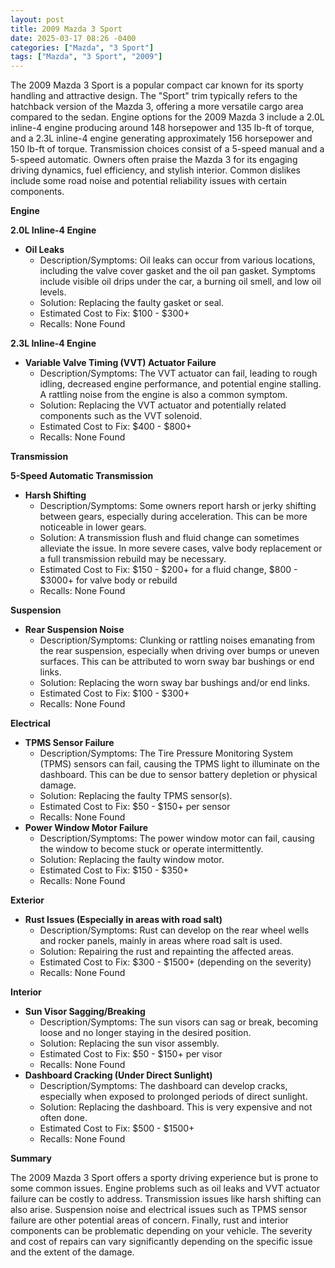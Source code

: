 ```yaml
---
layout: post
title: 2009 Mazda 3 Sport
date: 2025-03-17 08:26 -0400
categories: ["Mazda", "3 Sport"]
tags: ["Mazda", "3 Sport", "2009"]
---
```

The 2009 Mazda 3 Sport is a popular compact car known for its sporty handling and attractive design. The "Sport" trim typically refers to the hatchback version of the Mazda 3, offering a more versatile cargo area compared to the sedan. Engine options for the 2009 Mazda 3 include a 2.0L inline-4 engine producing around 148 horsepower and 135 lb-ft of torque, and a 2.3L inline-4 engine generating approximately 156 horsepower and 150 lb-ft of torque. Transmission choices consist of a 5-speed manual and a 5-speed automatic. Owners often praise the Mazda 3 for its engaging driving dynamics, fuel efficiency, and stylish interior. Common dislikes include some road noise and potential reliability issues with certain components.

**Engine**

**2.0L Inline-4 Engine**

*   **Oil Leaks**
    *   Description/Symptoms: Oil leaks can occur from various locations, including the valve cover gasket and the oil pan gasket. Symptoms include visible oil drips under the car, a burning oil smell, and low oil levels.
    *   Solution: Replacing the faulty gasket or seal.
    *   Estimated Cost to Fix: $100 - $300+
    *   Recalls: None Found

**2.3L Inline-4 Engine**

*   **Variable Valve Timing (VVT) Actuator Failure**
    *   Description/Symptoms: The VVT actuator can fail, leading to rough idling, decreased engine performance, and potential engine stalling. A rattling noise from the engine is also a common symptom.
    *   Solution: Replacing the VVT actuator and potentially related components such as the VVT solenoid.
    *   Estimated Cost to Fix: $400 - $800+
    *   Recalls: None Found

**Transmission**

**5-Speed Automatic Transmission**

*   **Harsh Shifting**
    *   Description/Symptoms: Some owners report harsh or jerky shifting between gears, especially during acceleration. This can be more noticeable in lower gears.
    *   Solution: A transmission flush and fluid change can sometimes alleviate the issue. In more severe cases, valve body replacement or a full transmission rebuild may be necessary.
    *   Estimated Cost to Fix: $150 - $200+ for a fluid change, $800 - $3000+ for valve body or rebuild
    *   Recalls: None Found

**Suspension**

*   **Rear Suspension Noise**
    *   Description/Symptoms: Clunking or rattling noises emanating from the rear suspension, especially when driving over bumps or uneven surfaces. This can be attributed to worn sway bar bushings or end links.
    *   Solution: Replacing the worn sway bar bushings and/or end links.
    *   Estimated Cost to Fix: $100 - $300+
    *   Recalls: None Found

**Electrical**

*   **TPMS Sensor Failure**
    *   Description/Symptoms: The Tire Pressure Monitoring System (TPMS) sensors can fail, causing the TPMS light to illuminate on the dashboard. This can be due to sensor battery depletion or physical damage.
    *   Solution: Replacing the faulty TPMS sensor(s).
    *   Estimated Cost to Fix: $50 - $150+ per sensor
    *   Recalls: None Found
*   **Power Window Motor Failure**
    *   Description/Symptoms: The power window motor can fail, causing the window to become stuck or operate intermittently.
    *   Solution: Replacing the faulty window motor.
    *   Estimated Cost to Fix: $150 - $350+
    *   Recalls: None Found

**Exterior**

*   **Rust Issues (Especially in areas with road salt)**
    *   Description/Symptoms: Rust can develop on the rear wheel wells and rocker panels, mainly in areas where road salt is used.
    *   Solution: Repairing the rust and repainting the affected areas.
    *   Estimated Cost to Fix: $300 - $1500+ (depending on the severity)
    *   Recalls: None Found

**Interior**

*   **Sun Visor Sagging/Breaking**
    *   Description/Symptoms: The sun visors can sag or break, becoming loose and no longer staying in the desired position.
    *   Solution: Replacing the sun visor assembly.
    *   Estimated Cost to Fix: $50 - $150+ per visor
    *   Recalls: None Found
*   **Dashboard Cracking (Under Direct Sunlight)**
    *   Description/Symptoms: The dashboard can develop cracks, especially when exposed to prolonged periods of direct sunlight.
    *   Solution: Replacing the dashboard. This is very expensive and not often done.
    *   Estimated Cost to Fix: $500 - $1500+
    *   Recalls: None Found

**Summary**

The 2009 Mazda 3 Sport offers a sporty driving experience but is prone to some common issues. Engine problems such as oil leaks and VVT actuator failure can be costly to address. Transmission issues like harsh shifting can also arise. Suspension noise and electrical issues such as TPMS sensor failure are other potential areas of concern. Finally, rust and interior components can be problematic depending on your vehicle. The severity and cost of repairs can vary significantly depending on the specific issue and the extent of the damage.


